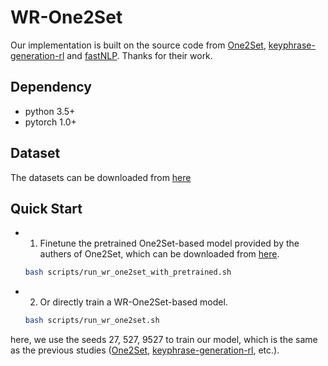 # WR-One2Set

Our implementation is built on the source code from [One2Set](https://github.com/jiacheng-ye/kg_one2set), [keyphrase-generation-rl](https://github.com/kenchan0226/keyphrase-generation-rl) and [fastNLP](https://github.com/fastnlp/fastNLP).
Thanks for their work.


## Dependency

- python 3.5+
- pytorch 1.0+

## Dataset

The datasets can be downloaded from [here](https://drive.google.com/file/d/16d8nxDnNbRPAw2pVy42DjSTVnT0WzJKj/view?usp=sharing)

## Quick Start

- 1) Finetune the pretrained One2Set-based model provided by the authers of One2Set, which can be downloaded from [here](https://drive.google.com/file/d/184DEgiIkQqJubIxiYiXepZnhhDuNoD5l/view?usp=sharing).
    ```bash
    bash scripts/run_wr_one2set_with_pretrained.sh
    ```

- 2) Or directly train a WR-One2Set-based model.
    ```bash
    bash scripts/run_wr_one2set.sh
    ```

here, we use the seeds 27, 527, 9527 to train our model, which is the same as the previous studies ([One2Set](https://github.com/jiacheng-ye/kg_one2set), [keyphrase-generation-rl](https://github.com/kenchan0226/keyphrase-generation-rl), etc.).







